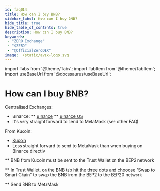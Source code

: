 ```yaml
---
id: faq014
title: How can I buy BNB?
sidebar_label: How can I buy BNB?
hide_title: true
hide_table_of_contents: true
description: How can I buy BNB?
keywords:
 - "ZERO Exchange"
 - "$ZERO"
 - "@OfficialZeroDEX"
image:  /static/avax-logo.svg
---
```


import Tabs from '@theme/Tabs';
import TabItem from '@theme/TabItem';
import useBaseUrl from '@docusaurus/useBaseUrl';

# How can I buy BNB?

Centralised Exchanges:
* Binance:
** [Binance](https://www.binance.com/en)
** [Binance US](https://www.binance.us/en/home)
* It's very straight forward to send to MetaMask (see other FAQ)


From Kucoin:

* [Kucoin](https://www.kucoin.com/)
* Less straight forward to send to MetaMask than when buying on Binance directly

** BNB from Kucoin must be sent to the Trust Wallet on the BEP2 network

** In Trust Wallet, on the BNB tab hit the three dots and chooose "Swap to Smart Chain" to swap the BNB from the BEP2 to the BEP20 network

** Send BNB to MetaMask
